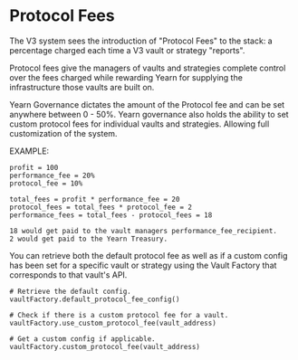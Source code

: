 # Protocol Fees

The V3 system sees the introduction of "Protocol Fees" to the stack: a percentage charged each time a V3 vault or strategy "reports".

Protocol fees give the managers of vaults and strategies complete control over the fees charged while rewarding Yearn for supplying the infrastructure those vaults are built on.

Yearn Governance dictates the amount of the Protocol fee and can be set anywhere between 0 - 50%. Yearn governance also holds the ability to set custom protocol fees for individual vaults and strategies. Allowing full customization of the system.

EXAMPLE:
    
    profit = 100
    performance_fee = 20%
    protocol_fee = 10%
    
    total_fees = profit * performance_fee = 20
    protocol_fees = total_fees * protocol_fee = 2
    performance_fees = total_fees - protocol_fees = 18
    
    18 would get paid to the vault managers performance_fee_recipient.
    2 would get paid to the Yearn Treasury.
    



You can retrieve both the default protocol fee as well as if a custom config has been set for a specific vault or strategy using the Vault Factory that corresponds to that vault's API.

    # Retrieve the default config.
    vaultFactory.default_protocol_fee_config()
    
    # Check if there is a custom protocol fee for a vault.
    vaultFactory.use_custom_protocol_fee(vault_address)
    
    # Get a custom config if applicable.
    vaultFactory.custom_protocol_fee(vault_address)
    
